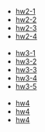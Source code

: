 - [hw2-1](https://leegeonhee37.github.io/homework2-1.html)
- [hw2-2](https://leegeonhee37.github.io/homework2-2.html)
- [hw2-3](https://leegeonhee37.github.io/homework2-3.html)
- [hw2-4](https://leegeonhee37.github.io/homework2-4.html)
<br><br>
- [hw3-1](https://leegeonhee37.github.io/hw3-1.jpg)
- [hw3-2](https://leegeonhee37.github.io/hw3-2.jpg)
- [hw3-3](https://leegeonhee37.github.io/hw3-3.jpg)
- [hw3-4](https://leegeonhee37.github.io/hw3-4.jpg)
- [hw3-5](https://leegeonhee37.github.io/hw3-5.jpg)
<br><br>
- [hw4](https://leegeonhee37.github.io/homework4/ticket_form.php)
- [hw4](https://leegeonhee37.github.io/homework4/ticket_list.php)
- [hw4](https://leegeonhee37.github.io/homework4/ticketdb.sql)
